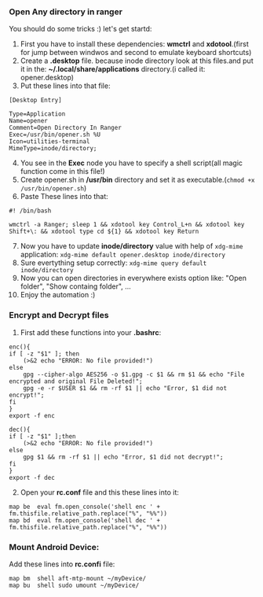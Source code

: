 ### Open Any directory in ranger
You should do some tricks :) let's get startd:
1. First you have to install these dependencies: __wmctrl__ and __xdotool__.(first for jump between windwos and second to emulate keyboard shortcuts)
2. Create a __.desktop__ file. because inode directory look at this files.and put it in the: __~/.local/share/applications__ directory.(i called it: opener.desktop)
3. Put these lines into that file:
```
[Desktop Entry]

Type=Application
Name=opener
Comment=Open Directory In Ranger
Exec=/usr/bin/opener.sh %U
Icon=utilities-terminal
MimeType=inode/directory;
```
4. You see in the __Exec__ node you have to specify a shell script(all magic function come in this file!)
5. Create opener.sh in __/usr/bin__ directory and set it as executable.(`chmod +x /usr/bin/opener.sh`)
6. Paste These lines into that:
```
#! /bin/bash

wmctrl -a Ranger; sleep 1 && xdotool key Control_L+n && xdotool key Shift+\: && xdotool type cd ${1} && xdotool key Return
```
7. Now you have to update __inode/directory__ value with help of `xdg-mime` application:
`xdg-mime default opener.desktop inode/directory`
8. Sure evertything setup correctly:
`xdg-mime query default inode/directory`
9. Now you can open directories in everywhere exists option like: "Open folder", "Show containg folder", ...
10. Enjoy the automation :)

### Encrypt and Decrypt files
1. First add these functions into your __.bashrc__:
```
enc(){
if [ -z "$1" ]; then
    (>&2 echo "ERROR: No file provided!")
else
    gpg --cipher-algo AES256 -o $1.gpg -c $1 && rm $1 && echo "File encrypted and original File Deleted!";
    gpg -e -r $USER $1 && rm -rf $1 || echo "Error, $1 did not encrypt!";
fi
}
export -f enc

dec(){
if [ -z "$1" ];then
    (>&2 echo "ERROR: No file provided!")
else
    gpg $1 && rm -rf $1 || echo "Error, $1 did not decrypt!";
fi
}
export -f dec
```
2. Open your __rc.conf__ file and this these lines into it:
```
map be  eval fm.open_console('shell enc ' + fm.thisfile.relative_path.replace("%", "%%"))
map bd  eval fm.open_console('shell dec ' + fm.thisfile.relative_path.replace("%", "%%"))
```

### Mount Android Device:
Add these lines into __rc.confi__ file:
```
map bm  shell aft-mtp-mount ~/myDevice/
map bu  shell sudo umount ~/myDevice/
```

